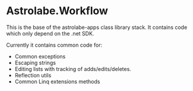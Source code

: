 # Astrolabe.Workflow

This is the base of the astrolabe-apps class library stack. It contains code which only depend on the .net SDK.

Currently it contains common code for:

* Common exceptions
* Escaping strings
* Editing lists with tracking of adds/edits/deletes.
* Reflection utils
* Common Linq extensions methods

